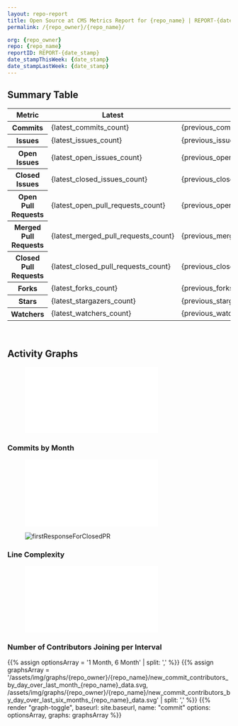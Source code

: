 ```yaml
---
layout: repo-report
title: Open Source at CMS Metrics Report for {repo_name} | REPORT-{date_stamp}
permalink: /{repo_owner}/{repo_name}/

org: {repo_owner}
repo: {repo_name}
reportID: REPORT-{date_stamp}
date_stampThisWeek: {date_stamp}
date_stampLastWeek: {date_stamp}
---
```

<div class="summary-table">
  <table class="usa-table usa-table--borderless">
    <h2> Summary Table </h2>
    <thead>
      <tr>
        <th scope="col">Metric</th>
        <th scope="col">Latest</th>
        <th scope="col">Previous</th>
        <th scope="col">Diff</th>
        <th scope="col">% Diff</th>
      </tr>
    </thead>
    <tbody>
      <tr>
        <th scope="row">Commits</th>
        <td>{latest_commits_count}</td>
        <td>{previous_commits_count}</td>
        <td style="{commits_count_diff_color}" >{commits_count_diff}</td>
        <td style="{commits_count_diff_percent_color}" >{commits_count_diff_percent}%</td>
      </tr>
      <tr>
        <th scope="row">Issues</th>
        <td>{latest_issues_count}</td>
        <td>{previous_issues_count}</td>
        <td style="{issues_count_diff_color}" >{issues_count_diff}</td>
        <td style="{issues_count_diff_percent_color}" >{issues_count_diff_percent}%</td>
      </tr>
      <tr>
        <th scope="row">Open Issues</th>
        <td>{latest_open_issues_count}</td>
        <td>{previous_open_issues_count}</td>
        <td style="{open_issues_count_diff_color}" >{open_issues_count_diff}</td>
        <td style="{open_issues_count_diff_percent_color}" >{open_issues_count_diff_percent}%</td>
      </tr>
      <tr>
        <th scope="row">Closed Issues</th>
        <td>{latest_closed_issues_count}</td>
        <td>{previous_closed_issues_count}</td>
        <td style="{closed_issues_count_diff_color}" >{closed_issues_count_diff}</td>
        <td style="{closed_issues_count_diff_percent_color}" >{closed_issues_count_diff_percent}%</td>
      </tr>
      <tr>
        <th scope="row">Open Pull Requests</th>
        <td>{latest_open_pull_requests_count}</td>
        <td>{previous_open_pull_requests_count}</td>
        <td style="{open_pull_requests_count_diff_color}" >{open_pull_requests_count_diff}</td>
        <td style="{open_pull_requests_count_diff_percent_color}" >{open_pull_requests_count_diff_percent}%</td>
      </tr>
      <tr>
        <th scope="row">Merged Pull Requests</th>
        <td>{latest_merged_pull_requests_count}</td>
        <td>{previous_merged_pull_requests_count}</td>
        <td style="{merged_pull_requests_count_diff_color}" >{merged_pull_requests_count_diff}</td>
        <td style="{merged_pull_requests_count_diff_percent_color}" >{merged_pull_requests_count_diff_percent}%</td>
      </tr>
      <tr>
        <th scope="row">Closed Pull Requests</th>
        <td>{latest_closed_pull_requests_count}</td>
        <td>{previous_closed_pull_requests_count}</td>
        <td style="{closed_pull_requests_count_diff_color}" >{closed_pull_requests_count_diff}</td>
        <td style="{closed_pull_requests_count_diff_percent_color}" >{closed_pull_requests_count_diff_percent}%</td>
      </tr>
      <tr>
        <th scope="row">Forks</th>
        <td>{latest_forks_count}</td>
        <td>{previous_forks_count}</td>
        <td style="{forks_count_diff_color}" >{forks_count_diff}</td>
        <td style="{forks_count_diff_percent_color}" >{forks_count_diff_percent}%</td>
      </tr>
      <tr>
        <th scope="row">Stars</th>
        <td>{latest_stargazers_count}</td>
        <td>{previous_stargazers_count}</td>
        <td style="{stargazers_count_diff_color}" >{stargazers_count_diff}</td>
        <td style="{stargazers_count_diff_percent_color}" >{stargazers_count_diff_percent}%</td>
      </tr>
      <tr>
        <th scope="row">Watchers</th>
        <td>{latest_watchers_count}</td>
        <td>{previous_watchers_count}</td>
        <td style="{watchers_count_diff_color}" >{watchers_count_diff}</td>
        <td style="{watchers_count_diff_percent_color}" >{watchers_count_diff_percent}%</td>
      </tr>
    </tbody>
  </table>
</div>
<div class="graph-container">
  <br>
  <h2>Activity Graphs</h2>
  <div class="row">
    <!--- Issues/PRs Status Breakdown Graph -->
    <figure>
      <embed type="image/svg+xml" src="{{{{ "/assets/img/graphs/{repo_owner}/{repo_name}/issue_gauge_{repo_name}_data.svg" | url }}}}" />
    </figure>
    <!--- Contributor Activity Line Graph -->
    <h3>Commits by Month</h3>
    <figure>
      <embed type="image/svg+xml" src="{{{{ "/assets/img/graphs/{repo_owner}/{repo_name}/commit_sparklines_{repo_name}_data.svg" | url }}}}" />
    </figure>
    <!--- First Response For Closed PR Scatterplot -->
    <div class="firstResponsePRCrop">
      <figure>
        <img alt="firstResponseForClosedPR" src="{{{{ "/assets/img/graphs/{repo_owner}/{repo_name}/firstResponseForClosedPR_{repo_name}_data.png" | url }}}}" />
      </figure>
    </div>
    <!--- Line Complexity Graphs -->
    <h3>Line Complexity</h3>
    <figure>
      <embed type="image/svg+xml" src="{{{{ "/assets/img/graphs/{repo_owner}/{repo_name}/total_line_makeup_{repo_name}_data.svg" | url }}}}" />
    </figure>
  </div>
    <!--- Time Toggle Testing -->
    <h3>Number of Contributors Joining per Interval</h3>
    <div class="timeToggle">
      {{% assign optionsArray = '1 Month, 6 Month' | split: ',' %}}
      {{% assign graphsArray = '/assets/img/graphs/{repo_owner}/{repo_name}/new_commit_contributors_by_day_over_last_month_{repo_name}_data.svg, /assets/img/graphs/{repo_owner}/{repo_name}/new_commit_contributors_by_day_over_last_six_months_{repo_name}_data.svg' | split: ',' %}}
      {{% render "graph-toggle", baseurl: site.baseurl, name: "commit" options: optionsArray, graphs: graphsArray %}}
    </div>
</div>